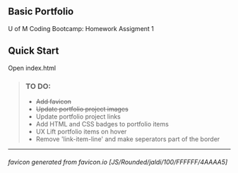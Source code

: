 ## Basic Portfolio 
U of M Coding Bootcamp: Homework Assigment 1


## Quick Start
Open index.html


> ### TO DO:
> - ~~Add favicon~~
> - ~~Update portfolio project images~~
> - Update portfolio project links
> - Add HTML and CSS badges to portfolio items
> - UX Lift portfolio items on hover
> - Remove 'link-item-line' and make seperators part of the border

------

###### favicon generated from favicon.io [JS/Rounded/jaldi/100/FFFFFF/4AAAA5]
